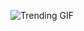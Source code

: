 
<!-- GIF_SECTION -->
![Trending GIF](https://media3.giphy.com/media/v1.Y2lkPThiYjIxNzcyaTNxdXQ3aGk5enUzendjcjFxNm45eTNtNGp2OXNtcjUwajNwc3Z4eCZlcD12MV9naWZzX3NlYXJjaCZjdD1n/WQxhrCs2cHuyA/giphy.gif)
<!-- END_GIF_SECTION -->
